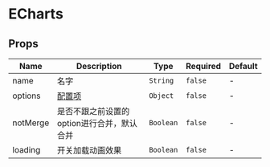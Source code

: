 # ECharts

## Props

<!-- @vuese:ECharts:props:start -->
|Name|Description|Type|Required|Default|
|---|---|---|---|---|
|name|名字|`String`|`false`|-|
|options|[配置项](http://echarts.baidu.com/option.html)|`Object`|`false`|-|
|notMerge|是否不跟之前设置的option进行合并，默认合并|`Boolean`|`false`|-|
|loading|开关加载动画效果|`Boolean`|`false`|-|

<!-- @vuese:ECharts:props:end -->


